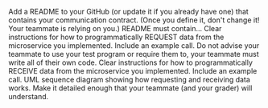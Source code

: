 Add a README to your GitHub (or update it if you already have one) that contains your communication contract. (Once you define it, don't change it! Your teammate is relying on you.) README must contain...
Clear instructions for how to programmatically REQUEST data from the microservice you implemented. Include an example call. Do not advise your teammate to use your test program or require them to, your teammate must write all of their own code.
Clear instructions for how to programmatically RECEIVE data from the microservice you implemented. Include an example call.
UML sequence diagram showing how requesting and receiving data works. Make it detailed enough that your teammate (and your grader) will understand.
